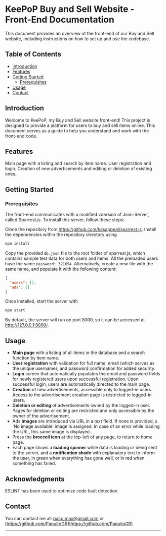 # KeePoP Buy and Sell Website - Front-End Documentation

This document provides an overview of the front-end of our Buy and Sell website, including instructions on how to set up and use the codebase.

## Table of Contents

- [Introduction](#introduction)
- [Features](#features)
- [Getting Started](#getting-started)
  - [Prerequisites](#prerequisites)
- [Usage](#usage)
- [Contact](#contact)

## Introduction

Welcome to KeePoP, my Buy and Sell website front-end! This project is designed to provide a platform for users to buy and sell items online. This document serves as a guide to help you understand and work with the front-end code.

## Features

Main page with a listing and search by item name.
User registration and login.
Creation of new advertisements and editing or deletion of existing ones.

## Getting Started

### Prerequisites

The front-end communicates with a modified vdersion of Json-Server, called Sparrest.js. To install this server, follow these steps:

Clone the repository from https://github.com/kasappeal/sparrest.js.
Install the dependencies within the repository directory using
```sh
npm install
```
Copy the provided `db.json` file to the root folder of sparrest.js, which contains sample test data for both users and items. All the preloaded users have the same `password: 321654`.
Alternatively, create a new file with the same name, and populate it with the following content:

```json
{
  "users": [],
  "ads": []
}
```
Once installed, start the server with

```sh
npm start
```

By default, the server will run on port 8000, so it can be accessed at http://127.0.0.1:8000/.

## Usage

- **Main page** with a listing of all items in the database and a search function by item name.
- **User registration** with validation for full name, email (which serves as the unique username), and password confirmation for added security.
- **Login** screen that automatically populates the email and password fields for newly registered users upon successful registration. Upon successful login, users are automatically directed to the main page.
- **Creation** of new advertisements, accessible only to logged-in users. Access to the advertisement creation page is restricted to logged-in users.
- **Deletion or editing** of advertisements owned by the logged-in user. Pages for deletion or editing are restricted and only accessible by the owner of the advertisement.
- Ads **images** are introduced via URL in a text field. If none is provided, a 'No image available' image is assigned. In case of an error while loading the URL, this same image is displayed.
- Press the **broccoli icon** at the top-left of any page, to return to home page.
- Each page shows a **loading spinner** while data is loading or being sent to the server, and a **notification shade** with explanatory text to inform the user, in green when everything has gone well, or in red when something has failed.
## Acknowledgments

ESLINT has been used to optimize code fault detection.

## Contact

You can contact me at:
paco.max@gmail.com or
[https://github.com/PaquitoGR](https://github.com/PaquitoGR)

---


